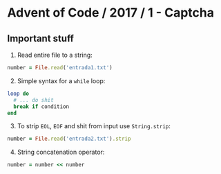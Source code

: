 # Advent of Code / 2017 / 1 - Captcha

## Important stuff

1. Read entire file to a string:
```ruby
number = File.read('entrada1.txt')
```

2. Simple syntax for a `while` loop:
```ruby
loop do
  # ... do shit
  break if condition
end
```

3. To strip `EOL`, `EOF` and shit from input use `String.strip`:
```ruby
number = File.read('entrada2.txt').strip
```

4. String concatenation operator:
```ruby
number = number << number
```
